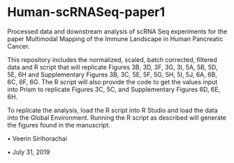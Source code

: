 # Human-scRNASeq-paper1

Processed data and downstream analysis of scRNA Seq experiments for the paper Multimodal Mapping of the Immune Landscape in Human Pancreatic Cancer. 

This repository includes the normalized, scaled, batch corrected, filtered data and R script that will replicate Figures 3B, 3D, 3F, 3G, 3I, 5A, 5B, 5D, 5E, 6H and Supplementary Figures 3B, 3C, 5E, 5F, 5G, 5H, 5I, 5J, 6A, 6B, 6C, 6F, 6G. The R script will also provide the code to get the values input into Prism to replicate Figures 3C, 5C, and Supplementary Figures 6D, 6E, 6H.

To replicate the analysis, load the R script into R Studio and load the data into the Global Environment. Running the R script as described will generate the figures found in the manuscript.  

• Veerin Sirihorachai 

• July 31, 2019

